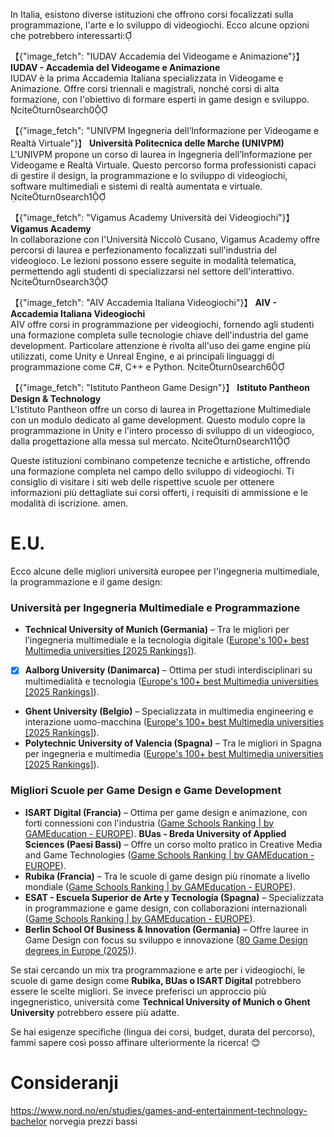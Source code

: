 In Italia, esistono diverse istituzioni che offrono corsi focalizzati sulla programmazione, l'arte e lo sviluppo di videogiochi. Ecco alcune opzioni che potrebbero interessarti:

【{"image_fetch": "IUDAV Accademia del Videogame e Animazione"}】 **IUDAV - Accademia del Videogame e Animazione**  
IUDAV è la prima Accademia Italiana specializzata in Videogame e Animazione. Offre corsi triennali e magistrali, nonché corsi di alta formazione, con l'obiettivo di formare esperti in game design e sviluppo. citeturn0search0

【{"image_fetch": "UNIVPM Ingegneria dell’Informazione per Videogame e Realtà Virtuale"}】 **Università Politecnica delle Marche (UNIVPM)**  
L'UNIVPM propone un corso di laurea in Ingegneria dell’Informazione per Videogame e Realtà Virtuale. Questo percorso forma professionisti capaci di gestire il design, la programmazione e lo sviluppo di videogiochi, software multimediali e sistemi di realtà aumentata e virtuale. citeturn0search1

【{"image_fetch": "Vigamus Academy Università dei Videogiochi"}】 **Vigamus Academy**  
In collaborazione con l'Università Niccolò Cusano, Vigamus Academy offre percorsi di laurea e perfezionamento focalizzati sull'industria del videogioco. Le lezioni possono essere seguite in modalità telematica, permettendo agli studenti di specializzarsi nel settore dell'interattivo. citeturn0search3

【{"image_fetch": "AIV Accademia Italiana Videogiochi"}】 **AIV - Accademia Italiana Videogiochi**  
AIV offre corsi in programmazione per videogiochi, fornendo agli studenti una formazione completa sulle tecnologie chiave dell'industria del game development. Particolare attenzione è rivolta all'uso dei game engine più utilizzati, come Unity e Unreal Engine, e ai principali linguaggi di programmazione come C#, C++ e Python. citeturn0search6

【{"image_fetch": "Istituto Pantheon Game Design"}】 **Istituto Pantheon Design & Technology**  
L'Istituto Pantheon offre un corso di laurea in Progettazione Multimediale con un modulo dedicato al game development. Questo modulo copre la programmazione in Unity e l'intero processo di sviluppo di un videogioco, dalla progettazione alla messa sul mercato. citeturn0search11

Queste istituzioni combinano competenze tecniche e artistiche, offrendo una formazione completa nel campo dello sviluppo di videogiochi. Ti consiglio di visitare i siti web delle rispettive scuole per ottenere informazioni più dettagliate sui corsi offerti, i requisiti di ammissione e le modalità di iscrizione.
amen.

# E.U.
Ecco alcune delle migliori università europee per l'ingegneria multimediale, la programmazione e il game design:

### **Università per Ingegneria Multimediale e Programmazione**

- **Technical University of Munich (Germania)** – Tra le migliori per l’ingegneria multimediale e la tecnologia digitale ([Europe's 100+ best Multimedia universities [2025 Rankings]](https://edurank.org/art-design/multimedia/eu/)).
- [x] **Aalborg University (Danimarca)** – Ottima per studi interdisciplinari su multimedialità e tecnologia ([Europe's 100+ best Multimedia universities [2025 Rankings]](https://edurank.org/art-design/multimedia/eu/)).
- **Ghent University (Belgio)** – Specializzata in multimedia engineering e interazione uomo-macchina ([Europe's 100+ best Multimedia universities [2025 Rankings]](https://edurank.org/art-design/multimedia/eu/)).
- **Polytechnic University of Valencia (Spagna)** – Tra le migliori in Spagna per ingegneria e multimedia ([Europe's 100+ best Multimedia universities [2025 Rankings]](https://edurank.org/art-design/multimedia/eu/)).

### **Migliori Scuole per Game Design e Game Development**

- **ISART Digital (Francia)** – Ottima per game design e animazione, con forti connessioni con l'industria ([Game Schools Ranking | by GAMEducation - EUROPE](https://www.gameschools.com/europe)).
 **BUas - Breda University of Applied Sciences (Paesi Bassi)** – Offre un corso molto pratico in Creative Media and Game Technologies ([Game Schools Ranking | by GAMEducation - EUROPE](https://www.gameschools.com/europe)).
- **Rubika (Francia)** – Tra le scuole di game design più rinomate a livello mondiale ([Game Schools Ranking | by GAMEducation - EUROPE](https://www.gameschools.com/europe)).
- **ESAT - Escuela Superior de Arte y Tecnología (Spagna)** – Specializzata in programmazione e game design, con collaborazioni internazionali ([Game Schools Ranking | by GAMEducation - EUROPE](https://www.gameschools.com/europe)).
- **Berlin School Of Business & Innovation (Germania)** – Offre lauree in Game Design con focus su sviluppo e innovazione ([80 Game Design degrees in Europe (2025)](https://www.educations.com/game-design/europe)).

Se stai cercando un mix tra programmazione e arte per i videogiochi, le scuole di game design come **Rubika, BUas o ISART Digital** potrebbero essere le scelte migliori. Se invece preferisci un approccio più ingegneristico, università come **Technical University of Munich o Ghent University** potrebbero essere più adatte.

Se hai esigenze specifiche (lingua dei corsi, budget, durata del percorso), fammi sapere così posso affinare ulteriormente la ricerca! 😊

# Consideranji
https://www.nord.no/en/studies/games-and-entertainment-technology-bachelor
	norvegia 
	prezzi bassi 
	